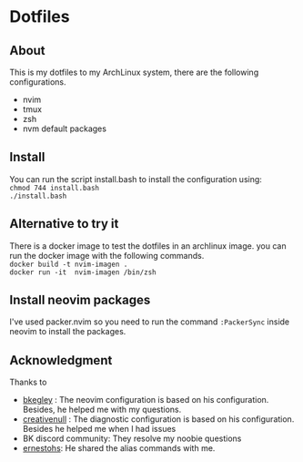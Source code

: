 # Dotfiles

## About

This is my dotfiles to my ArchLinux system,  there are the following configurations.

* nvim
* tmux
* zsh
* nvm default packages

## Install

You can run the script install.bash to install the configuration using: \
`chmod 744 install.bash` \
`./install.bash` 

## Alternative to try it

There is a docker image to test the dotfiles in an archlinux image.
you can run the docker image with the following commands.
\
`docker build -t nvim-imagen .` \
`docker run -it  nvim-imagen /bin/zsh` 

## Install neovim packages
I've used packer.nvim so you need to run the command `:PackerSync` inside neovim to install the packages.

## Acknowledgment

Thanks to 

* [bkegley](https://github.com/bkegley) : The neovim configuration is based on his configuration. Besides, he helped me with my questions.
* [creativenull](https://github.com/creativenull) : The diagnostic configuration is based on his configuration. Besides he helped me when I had issues
* BK discord community: They resolve my noobie questions
* [ernestohs](https://github.com/ernestohs): He shared the alias commands with me.
